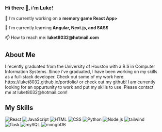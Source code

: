 ### Hi there 👋, i'm Luke!

<p>🔭 I’m currently working on a <strong>memory game React App></strong></p>
<p>🌱 I’m currently learning <strong>Angular, Next.js, and SASS</strong></p>
<p>📫 How to reach me: <strong>luket8032@hotmail.com</strong></p>

<h2>About Me</h2>
<p>I recently graduated from the University of Houston with a B.S in Computer Information Systems. Since i've graduated, I have been working on my skills as a full-stack developer. Check out some of my work here: https://luket8032.github.io/portfolio/ or check out my github! I am currently looking for an oppurtunity to work and put my skills to use. Please contact me at luket8032@hotmail.com! </p>

<h2>My Skills</h2>
<p>
  <img alt="React" src="https://img.shields.io/badge/React-20232A?style=for-the-badge&logo=react&logoColor=61DAFB"/>
  <img alt="JavaScript" src="https://img.shields.io/badge/JavaScript-F7DF1E?style=for-the-badge&logo=javascript&logoColor=black"/>
  <img alt="HTML" src="https://img.shields.io/badge/HTML5-E34F26?style=for-the-badge&logo=html5&logoColor=white"/>
  <img alt="CSS" src="https://img.shields.io/badge/CSS3-1572B6?style=for-the-badge&logo=css3&logoColor=white"/>
  <img alt="Python" src="https://img.shields.io/badge/Python-14354C?style=for-the-badge&logo=python&logoColor=white"/>
  <img alt="Node.js" src="https://img.shields.io/badge/Node.js-43853D?style=for-the-badge&logo=node.js&logoColor=white"/>
  <img alt="tailwind" src="https://img.shields.io/badge/Tailwind_CSS-38B2AC?style=for-the-badge&logo=tailwind-css&logoColor=white"/>
  <img alt="flask" src="https://img.shields.io/badge/Flask-000000?style=for-the-badge&logo=flask&logoColor=white"/>
  <img alt="mySQL" src="https://img.shields.io/badge/MySQL-00000F?style=for-the-badge&logo=mysql&logoColor=white"/>
  <img alt="mongoDB" src="https://img.shields.io/badge/MongoDB-4EA94B?style=for-the-badge&logo=mongodb&logoColor=white"/>
</p>
<!--
**luket8032/luket8032** is a ✨ _special_ ✨ repository because its `README.md` (this file) appears on your GitHub profile.

Here are some ideas to get you started:

- 🔭 I’m currently working on ...
- 🌱 I’m currently learning ...
- 👯 I’m looking to collaborate on ...
- 🤔 I’m looking for help with ...
- 💬 Ask me about ...
- 📫 How to reach me: ...
- 😄 Pronouns: ...
- ⚡ Fun fact: ...
-->
